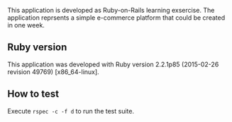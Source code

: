 This application is developed as Ruby-on-Rails learning exsercise.
The application reprsents a simple e-commerce platform that could be created in one week.

## Ruby version

This application was developed with Ruby version 2.2.1p85 (2015-02-26 revision 49769) [x86_64-linux].

## How to test

Execute `rspec -c -f d` to run the test suite.